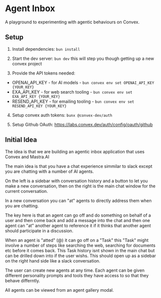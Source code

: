 # Agent Inbox

A playground to experimenting with agentic behaviours on Convex.

## Setup

1. Install dependencies: `bun install`

2. Start the dev server: `bun dev` this will step you though getting up a new convex project

3. Provide the API tokens needed: 
+ OPENAI_API_KEY - for AI models - `bun convex env set OPENAI_API_KEY {YOUR_KEY}`
+ EXA_API_KEY - for web search tooling - `bun convex env set EXA_API_KEY {YOUR_KEY}`
+ RESEND_API_KEY - for emailing tooling - `bun convex env set RESEND_API_KEY {YOUR_KEY}`

4. Setup convex auth tokens: `bunx @convex-dev/auth`

5. Setup Github OAuth: https://labs.convex.dev/auth/config/oauth/github

## Initial Idea

The idea is that we are building an agentic inbox application that uses Convex and Mastra.AI

The main idea is that you have a chat experience simmilar to slack except you are chatting with a number of AI agents. 

On the left is a sidebar with conversation history and a button to let you make a new conversation, then on the right is the main chat window for the current conversation.

In a new conversation you can "at" agents to directly address them when you are chatting. 

The key here is that an agent can go off and do something on behalf of a user and then come back and add a message into the chat and then one agent can "at" another agent to reference it if it thinks that another agent should participate in a discussion.

When an agent is "atted" (@) it can go off on a "Task" this "Task" might involve a number of steps like searching the web, searching for documents etc before it comes back. This Task history isnt shown in the main chat but can be drilled down into if the user wishs. This should open up as a sidebar on the right hand side like a slack conversation.

The user can create new agents at any time. Each agent can be given different personality prompts and tools they have access to so that they behave differntly. 

All agents can be viewed from an agent gallery modal.